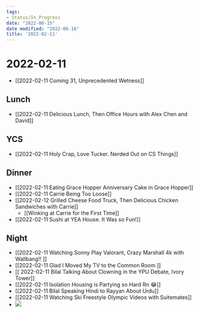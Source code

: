 ```yaml
---
tags:
- Status/In_Progress
date: "2022-06-15"
date modified: "2022-06-16"
title: '2022-02-11'
---
```


# 2022-02-11
- [[2022-02-11 Coming 31, Unprecedented Wetness]]

## Lunch
- [[2022-02-11 Delicious Lunch, Then Office Hours with Alex Chen and David]]

## YCS
 - [[2022-02-11 Holy Crap, Love Tucker. Nerded Out on CS Things]]

## Dinner
- [[2022-02-11 Eating Grace Hopper Anniversary Cake in Grace Hopper]]
- [[2022-02-11 Carrie Being Too Loose]]
- [[2022-02-12 Grilled Cheese Food Truck, Then Delicious Chicken Sandwiches with Carrie]]
	- [[Winking at Carrie for the First Time]]
- [[2022-02-11 Sushi at YEA House. It Was so Fun!]]

## Night
 - [[2022-02-11 Watching Sonny Play Valorant, Crazy Marshall 4k with Wallbang!! ]]
- [[2022-02-11 Glad I Moved My TV to the Common Room ]]
- [[ 2022-02-11 Bilal Talking About Clowning in the YPU Debate, Ivory Tower]]
- [[2022-02-11 Isolation Housing is Partying so Hard Rn 😂]]
- [[2022-02-11 Bilal Speaking Hindi to Rayyan About Urdu]]
- [[2022-02-11 Watching Ski Freestyle Olympic Videos with Suitemates]]
- ![](https://i.imgur.com/4yOoX9Z.png)
